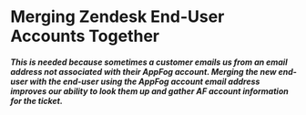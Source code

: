 # Merging Zendesk End-User Accounts Together
##### This is needed because sometimes a customer emails us from an email address not associated with their AppFog account. Merging the new end-user with the end-user using the AppFog account email address improves our ability to look them up and gather AF account information for the ticket.
